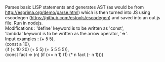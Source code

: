 Parses basic LISP statements and generates AST (as would be from http://esprima.org/demo/parse.html) which is then turned into JS using escodegen (https://github.com/estools/escodegen) and saved into an out.js file. Run in nodejs.                              
Modifications : 'define' keyword is to be written as 'const',                                                            
                'lambda' keyword is to be written as the arrow operator, '=>'.                                            
Input examples : (+ 5 5),                                                                                                 
                 (const a 10),                                                                                          
                 (if (< 10 20) (+ 5 5) (+ 5 5 5 5)),                                                                     
                 (const fact => (n) (if (<= n 1) (1) (* n fact (- n 1))))                                                 
